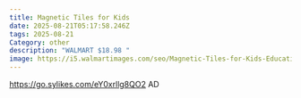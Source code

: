 ```yaml
---
title: Magnetic Tiles for Kids
date: 2025-08-21T05:17:58.246Z
tags: 2025-08-21
Category: other
description: "WALMART $18.98 "
image: https://i5.walmartimages.com/seo/Magnetic-Tiles-for-Kids-Educational-Magnetic-Building-Blocks-for-Boys-Girls-STEM-Preschool-Kidergarten-Learning-Toys_95aeec50-a961-48fa-a0b9-93bf1e317960.9df63835feecca230f66cf3d4577162d.jpeg?odnHeight=2000&odnWidth=2000&odnBg=FFFFFF
---
```

https://go.sylikes.com/eY0xrllg8QO2 AD